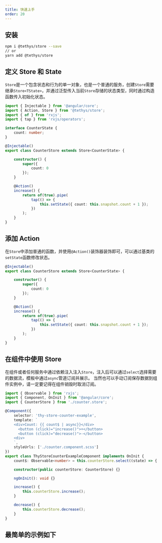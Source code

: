 ```yaml
---
title: 快速上手
order: 20
---
```


## 安装

```bash
npm i @tethys/store --save
// or
yarn add @tethys/store
```

## 定义 Store 和 State

`Store`是一个包含状态和行为的单一对象，也是一个普通的服务，创建`Store`需要继承`Store<TState>`，并通过泛型传入当前`Store`存储的状态类型，同时通过构造函数传入初始化状态。

```ts
import { Injectable } from '@angular/core';
import { Action, Store } from '@tethys/store';
import { of } from 'rxjs';
import { tap } from 'rxjs/operators';

interface CounterState {
    count: number;
}

@Injectable()
export class CounterStore extends Store<CounterState> {

    constructor() {
        super({
            count: 0
        });
    }

    @Action()
    increase() {
        return of(true).pipe(
            tap(() => {
                this.setState({ count: this.snapshot.count + 1 });
            })
        );
    }
}
```

## 添加 Action
在`Store`中添加普通的函数，并使用`@Action()`装饰器装饰即可，可以通过基类的`setState`函数修改状态。
```ts
@Injectable()
export class CounterStore extends Store<CounterState> {

    constructor() {
        super({
            count: 0
        });
    }

    @Action()
    increase() {
        return of(true).pipe(
            tap(() => {
                this.setState({ count: this.snapshot.count + 1 });
            })
        );
    }
}
```

## 在组件中使用 Store

在组件或者任何服务中通过依赖注入注入`Store`，注入后可以通过`select`选择需要的数据流，模板中通过`async`管道订阅并展示。
<alert>当然也可以手动订阅保存数据到组件实例中，请一定要记得在组件销毁时取消订阅。</alert>

```ts
import { Observable } from 'rxjs';
import { Component, OnInit } from '@angular/core';
import { CounterStore } from './counter.store';

@Component({
    selector: 'thy-store-counter-example',
    template: `
    <div>Count: {{ count$ | async}}</div>
      <button (click)="increase()">+</button>
      <button (click)="decrease()">-</button>
    <div>
    `,
    styleUrls: ['./counter.component.scss']
})
export class ThyStoreCounterExampleComponent implements OnInit {
    count$: Observable<number> = this.counterStore.select((state) => { return state.count });

    constructor(public counterStore: CounterStore) {}

    ngOnInit(): void {}

    increase() {
        this.counterStore.increase();
    }

    decrease() {
        this.counterStore.decrease();
    }
}
```

## 最简单的示例如下
<example name="thy-store-counter-example" />
